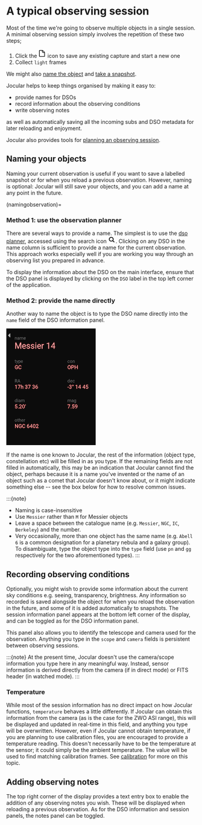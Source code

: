 # A typical observing session

Most of the time we're going to observe multiple objects in a single session. A minimal observing session simply involves the repetition of these two steps;

1. Click the ![new](images/newicon.png) icon to save any existing capture and start a new one
2. Collect `light` frames

We might also [name the object](namingobservation) and [take a snapshot](snapshot).

Jocular helps to keep things organised by making it easy to:

* provide names for DSOs
* record information about the observing conditions
* write observing notes

as well as automatically saving all the incoming subs and DSO metadata for later reloading and enjoyment.

Jocular also provides tools for [planning an observing session](dsoplanner.md).

## Naming your objects

Naming your current observation is useful if you want to save a labelled snapshot or for when you reload a previous observation. However, naming is optional: Jocular will still save your objects, and you can add a name at any point in the future.

(namingobservation)=
### Method 1: use the observation planner

There are several ways to provide a name. The simplest is to use the [dso planner](dsoplanner.md), accessed using the search icon ![search](images/dsoplannericon.png). Clicking on any DSO in the name column is sufficient to provide a name for the current observation. This approach works especially well if you are working you way through an observing list you prepared in advance. 

To display the information about the DSO on the main interface, ensure that the DSO panel is displayed by clicking on the `DSO` label in the top left corner of the application. 

### Method 2: provide the name directly

Another way to name the object is to type the DSO name directly into the `name` field of the DSO information panel. 

![dso panel](images/dsoinfo.png)

If the name is one known to Jocular, the rest of the information (object type, constellation etc) will be filled in as you type. If the remaining fields are not filled in automatically, this may be an indication that Jocular cannot find the object, perhaps because it is a name you've invented or the name of an object such as a comet that Jocular doesn't know about, or it might indicate something else -- see the box below for how to resolve common issues.


:::{note}
* Naming is case-insensitive
* Use `Messier` rather than `M` for Messier objects
* Leave a space between the catalogue name (e.g. `Messier`, `NGC`, `IC`, `Berkeley`) and the number.
* Very occasionally, more than one object has the same name (e.g. `Abell 6` is a common designation for a planetary nebula and a galaxy group). To disambiguate, type the object type into the `type` field (use `pn` and `gg` respectively for the two aforementioned types).
:::

## Recording observing conditions

Optionally, you might wish to provide some information about the current sky conditions e.g. seeing, transparency, brightness. Any information so recorded is saved alongside the object for when you reload the observation in the future, and some of it is added automatically to snapshots. The session information panel appears at the bottom left corner of the display, and can be toggled as for the DSO information panel.

This panel also allows you to identify the telescope and camera used for the observation. Anything you type in the `scope` and `camera` fields is persistent between observing sessions. 

:::{note}
At the present time, Jocular doesn't use the camera/scope information you type here in any meaningful way. Instead, sensor information is derived directly from the camera (if in direct mode) or FITS header (in watched mode).
:::


### Temperature

While most of the session information has no direct impact on how Jocular functions, `temperature` behaves a little differently. If Jocular can obtain this information from the camera (as is the case for the ZWO ASI range), this will be displayed and updated in real-time in this field, and anything you type will be overwritten. However, even if Jocular cannot obtain temperature, if you are planning to use calibration files, you are encouraged to provide a temperature reading. This doesn't necessarily have to be the temperature at the sensor; it could simply be the ambient temperature. The value will be used to find matching calibration frames. See [calibration](calibration.md) for more on this topic.


## Adding observing notes 

The top right corner of the display provides a text entry box to enable the addition of any observing notes you wish. These will be displayed when reloading a previous observation. As for the DSO information and session panels, the notes panel can be toggled.  